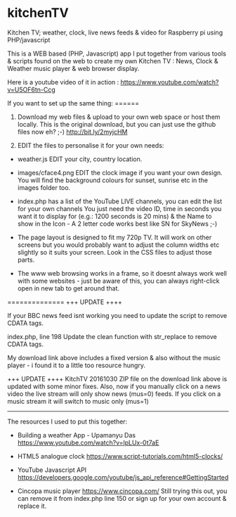 # kitchenTV
Kitchen TV; weather, clock, live news feeds &amp; video for Raspberry pi using PHP/javascript

This is a WEB based (PHP, Javascript) app I put together from various tools & scripts found on the web to create my own Kitchen TV : News, Clock & Weather music player & web browser display.

Here is a youtube video of it in action : https://www.youtube.com/watch?v=U5OF6tn-Ccg

If you want to set up the same thing: ======

1) Download my web files & upload to your own web space or host them locally.
This is the original download, but you can just use the github files now eh? ;-)
http://bit.ly/2myjcHM

2) EDIT the files to personalise it for your own needs:

* weather.js EDIT your city, country location.

* images/cface4.png EDIT the clock image if you want your own design. You will find the background colours for sunset, sunrise etc in the images folder too.

* index.php has a list of the YouTube LIVE channels, you can edit the list for your own channels
You just need the video ID, time in seconds you want it to display for (e.g.: 1200 seconds is 20 mins) & the Name to show in the Icon - A 2 letter code works best like SN for SkyNews ;-)

* The page layout is designed to fit my 720p TV. It will work on other screens but you would probably want to adjust the column widths etc slightly so it suits your screen. Look in the CSS files to adjust those parts. 

* The www web browsing works in a frame, so it doesnt always work well with some websites - just be aware of this, you can always right-click open in new tab to get around that.

==============
+++ UPDATE ++++

If your BBC news feed isnt working you need to update the script to remove CDATA tags.

index.php, line 198
Update the clean function with str_replace to remove CDATA tags.

My download link above includes a fixed version & also without the music player - i found it to a little too resource hungry.

+++ UPDATE ++++
KitchTV 20161030 ZIP file on the download link above is updated with some minor fixes.
Also, now if you manually click on a news video the live stream will only show news (mus=0) feeds. If you click on a music stream it will switch to music only (mus=1)

---------------

The resources I used to put this together:

- Building a weather App - Upamanyu Das
https://www.youtube.com/watch?v=lpLUx-0t7aE

- HTML5 analogue clock
https://www.script-tutorials.com/html5-clocks/

- YouTube Javascript API
https://developers.google.com/youtube/js_api_reference#GettingStarted

- Cincopa music player https://www.cincopa.com/
Still trying this out, you can remove it from index.php line 150 or sign up for your own account & replace it.
